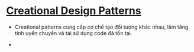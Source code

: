 # [Creational Design Patterns](https://refactoring.guru/design-patterns/creational-patterns)

- Creational patterns cung cấp cơ chế tạo đối tượng khác nhau, làm tăng tính uyển chuyển và tái sử dụng code đã tồn tại.

-
